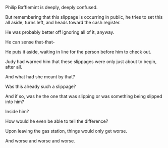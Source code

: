 Philip Bafflemint is deeply, deeply confused.

But remembering that this slippage is occurring in public, he tries to set this all aside, turns left, and heads toward the cash register.

He was probably better off ignoring all of it, anyway.

He can sense that-that-

He puts it aside, waiting in line for the person before him to check out.

Judy had warned him that these slippages were only just about to begin, after all.

And what had she meant by that?

Was this already such a slippage?

And if so, was he the one that was slipping or was something being slipped into him?

Inside him?

How would he even be able to tell the difference?

Upon leaving the gas station, things would only get worse.

And worse and worse and worse.